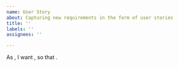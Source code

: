 ```yaml
---
name: User Story
about: Capturing new requirements in the form of user stories
title: ''
labels: ''
assignees: ''

---
```


As <type of user>, I want <goal>, so that <some reason or benefit>.
